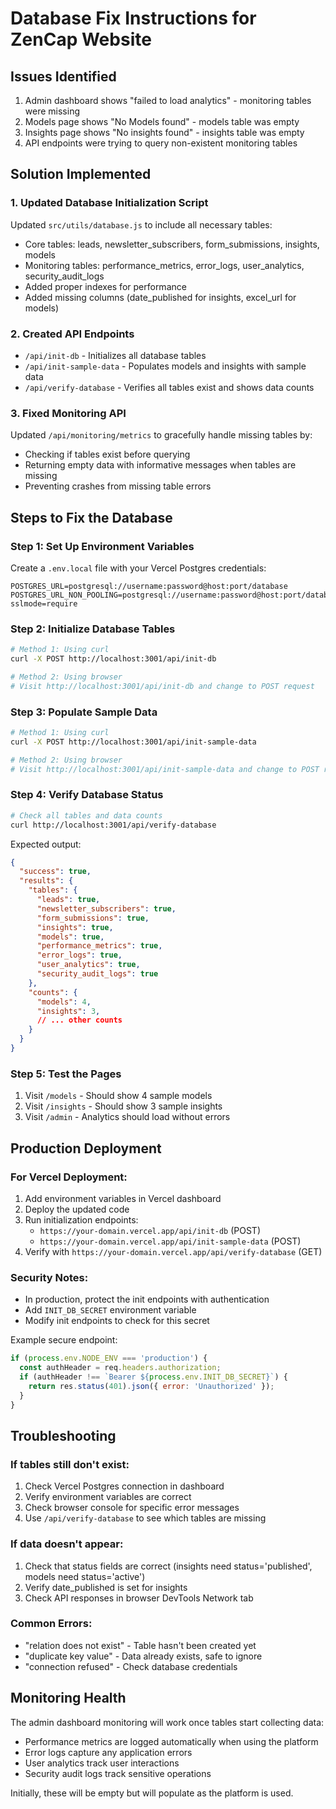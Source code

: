 # Database Fix Instructions for ZenCap Website

## Issues Identified
1. Admin dashboard shows "failed to load analytics" - monitoring tables were missing
2. Models page shows "No Models found" - models table was empty
3. Insights page shows "No insights found" - insights table was empty
4. API endpoints were trying to query non-existent monitoring tables

## Solution Implemented

### 1. Updated Database Initialization Script
Updated `src/utils/database.js` to include all necessary tables:
- Core tables: leads, newsletter_subscribers, form_submissions, insights, models
- Monitoring tables: performance_metrics, error_logs, user_analytics, security_audit_logs
- Added proper indexes for performance
- Added missing columns (date_published for insights, excel_url for models)

### 2. Created API Endpoints
- `/api/init-db` - Initializes all database tables
- `/api/init-sample-data` - Populates models and insights with sample data
- `/api/verify-database` - Verifies all tables exist and shows data counts

### 3. Fixed Monitoring API
Updated `/api/monitoring/metrics` to gracefully handle missing tables by:
- Checking if tables exist before querying
- Returning empty data with informative messages when tables are missing
- Preventing crashes from missing table errors

## Steps to Fix the Database

### Step 1: Set Up Environment Variables
Create a `.env.local` file with your Vercel Postgres credentials:
```env
POSTGRES_URL=postgresql://username:password@host:port/database
POSTGRES_URL_NON_POOLING=postgresql://username:password@host:port/database?sslmode=require
```

### Step 2: Initialize Database Tables
```bash
# Method 1: Using curl
curl -X POST http://localhost:3001/api/init-db

# Method 2: Using browser
# Visit http://localhost:3001/api/init-db and change to POST request
```

### Step 3: Populate Sample Data
```bash
# Method 1: Using curl
curl -X POST http://localhost:3001/api/init-sample-data

# Method 2: Using browser
# Visit http://localhost:3001/api/init-sample-data and change to POST request
```

### Step 4: Verify Database Status
```bash
# Check all tables and data counts
curl http://localhost:3001/api/verify-database
```

Expected output:
```json
{
  "success": true,
  "results": {
    "tables": {
      "leads": true,
      "newsletter_subscribers": true,
      "form_submissions": true,
      "insights": true,
      "models": true,
      "performance_metrics": true,
      "error_logs": true,
      "user_analytics": true,
      "security_audit_logs": true
    },
    "counts": {
      "models": 4,
      "insights": 3,
      // ... other counts
    }
  }
}
```

### Step 5: Test the Pages
1. Visit `/models` - Should show 4 sample models
2. Visit `/insights` - Should show 3 sample insights
3. Visit `/admin` - Analytics should load without errors

## Production Deployment

### For Vercel Deployment:
1. Add environment variables in Vercel dashboard
2. Deploy the updated code
3. Run initialization endpoints:
   - `https://your-domain.vercel.app/api/init-db` (POST)
   - `https://your-domain.vercel.app/api/init-sample-data` (POST)
4. Verify with `https://your-domain.vercel.app/api/verify-database` (GET)

### Security Notes:
- In production, protect the init endpoints with authentication
- Add `INIT_DB_SECRET` environment variable
- Modify init endpoints to check for this secret

Example secure endpoint:
```javascript
if (process.env.NODE_ENV === 'production') {
  const authHeader = req.headers.authorization;
  if (authHeader !== `Bearer ${process.env.INIT_DB_SECRET}`) {
    return res.status(401).json({ error: 'Unauthorized' });
  }
}
```

## Troubleshooting

### If tables still don't exist:
1. Check Vercel Postgres connection in dashboard
2. Verify environment variables are correct
3. Check browser console for specific error messages
4. Use `/api/verify-database` to see which tables are missing

### If data doesn't appear:
1. Check that status fields are correct (insights need status='published', models need status='active')
2. Verify date_published is set for insights
3. Check API responses in browser DevTools Network tab

### Common Errors:
- "relation does not exist" - Table hasn't been created yet
- "duplicate key value" - Data already exists, safe to ignore
- "connection refused" - Check database credentials

## Monitoring Health
The admin dashboard monitoring will work once tables start collecting data:
- Performance metrics are logged automatically when using the platform
- Error logs capture any application errors
- User analytics track user interactions
- Security audit logs track sensitive operations

Initially, these will be empty but will populate as the platform is used.